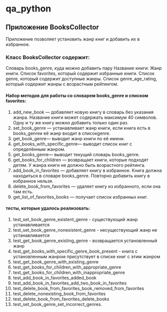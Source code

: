 # qa_python
## Приложение BooksCollector 
Приложение позволяет установить жанр книг и добавить их в избранное.

### Класс BooksCollector содержит:
Словарь books_genre, куда можно добавить пару Название книги: Жанр книги.
Список favorites, который содержит избранные книги.
Список genre, который содержит доступные жанры.
Список genre_age_rating, который содержит жанры с возрастным рейтингом.
#### Набор методов для работы со словарем books_genre и списком favorites:
1. add_new_book — добавляет новую книгу в словарь без указания жанра. Название книги может содержать максимум 40 символов. Одну и ту же книгу можно добавить только один раз.
2. set_book_genre — устанавливает жанр книги, если книга есть в books_genreи её жанр входит в списокgenre.
3. get_book_genre— выводит жанр книги по её имени.
4. get_books_with_specific_genre— выводит список книг с определённым жанром.
5. get_books_genre— выводит текущий словарь books_genre.
6. get_books_for_children — возвращает книги, которые подходят детям. У жанра книги не должно быть возрастного рейтинга.
7. add_book_in_favorites — добавляет книгу в избранное. Книга должна находиться в словаре books_genre. Повторно добавить книгу в избранное нельзя.
8. delete_book_from_favorites — удаляет книгу из избранного, если она там есть.
9. get_list_of_favorites_books — получает список избранных книг.
 

#### тесты, которые удалось реализовать:

1. test_set_book_genre_existent_genre - существующий жанр устанавливается
2. test_set_book_genre_nonexistent_genre - несуществующий жанр не устанавливается
3. test_get_book_genre_existing_genre - возвращается установленный жанр
4. test_get_books_with_specific_genre_book_present - книга с установленным жанром присутствует в списке книг с этим жанром
5. test_get_book_genre_with_existing_genre
6. test_get_books_for_children_with_appropriate_genre
7. test_get_books_for_children_with_inappropriate_genre
8. test_add_book_in_favorites_added_book
9. test_add_book_in_favorites_add_two_book_in_favorites
10. test_delete_book_from_favorites_book_removed_from_favorites
11. test_delete_nonexisting_book_from_favorites
12. test_delete_book_from_favorites_delete_books
13. test_set_book_genre_set_incorrect_genres.   